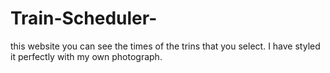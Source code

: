 # Train-Scheduler-

this website you can see the times of the trins that you select. 
I have styled it perfectly with my own photograph.